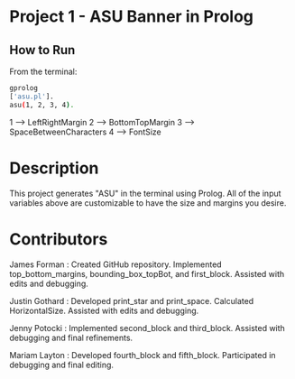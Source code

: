 # Project 1 - ASU Banner in Prolog

## How to Run

From the terminal:

```bash
gprolog
['asu.pl'].
asu(1, 2, 3, 4).
```

1 --> LeftRightMargin 
2 --> BottomTopMargin 
3 --> SpaceBetweenCharacters 
4 --> FontSize 

# **Description**

This project generates "ASU" in the terminal using Prolog. All of the input variables above are customizable to have the size and margins you desire.

# **Contributors**

James Forman : Created GitHub repository. Implemented top_bottom_margins, bounding_box_topBot, and first_block. Assisted with edits and debugging.

Justin Gothard : Developed print_star and print_space. Calculated HorizontalSize. Assisted with edits and debugging.

Jenny Potocki : Implemented second_block and third_block. Assisted with debugging and final refinements.

Mariam Layton : Developed fourth_block and fifth_block. Participated in debugging and final editing.
